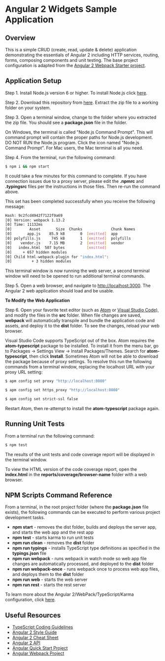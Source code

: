 # Angular 2 Widgets Sample Application

## Overview

This is a simple CRUD (create, read, update & delete) application demonstrating the essentials of Angular 2 including HTTP services, routing, forms, composing components and unit testing. The base project configuration is adapted from the [Angular 2 Webpack Starter project](https://angular.io/docs/ts/latest/guide/webpack.html).

## Application Setup

Step 1. Install Node.js version 6 or higher. To install Node.js click [here](https://nodejs.org).

Step 2. Download this repository from [here](https://github.com/training4developers/ng2-widgets-app/archive/master.zip). Extract the zip file to a working folder on your system.

Step 3. Open a terminal window, change to the folder where you extracted the zip file. You should see a **package.json** file in the folder.

On Windows, the terminal is called "Node.js Command Prompt". This will command prompt will contain the proper paths for Node.js development. DO NOT RUN the Node.js program. Click the icon named "Node.js Command Prompt". For Mac users, the Mac terminal is all you need.

Step 4. From the terminal, run the following command:

```bash
$ npm i && npm start
```

It could take a few minutes for this command to complete. If you have connection issues due to a proxy server, please edit the **.npmrc** and **.typingsrc** files per the instructions in those files. Then re-run the command above.

This set has been completed successfully when you receive the following message:

```bash
Hash: 9c2fcd4942f7122f9a69
[0] Version: webpack 1.13.2
[0] Time: 11132ms
[0]        Asset       Size  Chunks             Chunk Names
[0]       app.js    85.9 kB       0  [emitted]  app
[0] polyfills.js     745 kB       1  [emitted]  polyfills
[0]    vendor.js    7.15 MB       2  [emitted]  vendor
[0]   index.html  507 bytes          [emitted]  
[0]     + 657 hidden modules
[0] Child html-webpack-plugin for "index.html":
[0]         + 3 hidden modules
```

This terminal window is now running the web server, a second terminal window will need to be opened to run additional terminal commands.

Step 5. Open a web browser, and navigate to [http://localhost:3000](http://localhost:3000).  The Angular 2 web application should load and be usable.

**To Modify the Web Application**

Step 6. Open your favorite text editor (such as [Atom](https://atom.io/) or [Visual Studio Code](https://code.visualstudio.com)), and modify the files in the **src** folder. When file changes are saved, **webpack** will automatically transpile and bundle the application code and assets, and deploy it to the **dist** folder. To see the changes, reload your web browser.

Visual Studio Code supports TypeScript out of the box. Atom requires the 	**atom-typescript** package to be installed. To install it from the menu bar, go to Packages -> Settings View -> Install Packages/Themes. Search for **atom-typescript**, then click **Install**. Sometimes Atom will not be able to download the package because of proxy settings. To resolve this run the following commands from a terminal window, replacing the localhost URL with your proxy URL setting:

```bash
$ apm config set proxy "http://localhost:8080"

$ apm config set https_proxy "http://localhost:8080"

$ apm config set strict-ssl false
```

Restart Atom, then re-attempt to install the **atom-typescript** package again.

## Running Unit Tests

From a terminal run the following command:

```bash
$ npm test
```

The results of the unit tests and code coverage report will be displayed in the terminal window.

To view the HTML version of the code coverage report, open the **index.html** in the **reports/coverage/browser-name** folder with a web browser.

## NPM Scripts Command Reference

From a terminal, in the root project folder (where the **package.json** file exists), the following commands can be executed to perform various project development tasks.

- **npm start** - removes the dist folder, builds and deploys the server app, and starts the web app and the rest app
- **npm test** - starts karma to run unit tests
- **npm run clean** - removes the **dist** folder
- **npm run typings** - installs TypeScript type definitions as specified in the **typings.json** file
- **npm run webpack** - runs webpack in watch mode so web app file changes are automatically processed, and deployed to the **dist** folder
- **npm run webpack-once** - runs webpack once to process web app files, and deploys them to the **dist** folder
- **npm run web** - starts the web server
- **npm run rest** - starts the rest server

To learn more about the Angular 2/WebPack/TypeScript/Karma configuration, click [here](https://github.com/training4developers/ng2-widgets-app/tree/master/config).

## Useful Resources

- [TypeScript Coding Guidelines](https://github.com/Microsoft/TypeScript/wiki/Coding-guidelines)
- [Angular 2 Style Guide](https://angular.io/docs/ts/latest/guide/style-guide.html)
- [Angular 2 Cheat Sheet](https://angular.io/docs/ts/latest/guide/cheatsheet.html)
- [Angular 2 API](https://angular.io/docs/ts/latest/api/)
- [Angular Quick Start Project](https://angular.io/docs/ts/latest/quickstart.html)
- [Angular Webpack Project](https://angular.io/docs/ts/latest/guide/webpack.html)
